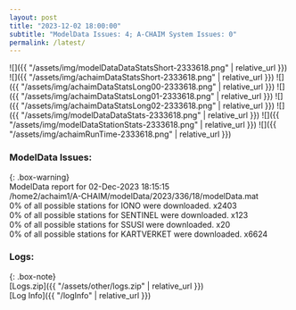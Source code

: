 ```yaml
---
layout: post
title: "2023-12-02 18:00:00"
subtitle: "ModelData Issues: 4; A-CHAIM System Issues: 0"
permalink: /latest/
---
```


![]({{ "/assets/img/modelDataDataStatsShort-2333618.png" | relative_url }})
![]({{ "/assets/img/achaimDataStatsShort-2333618.png" | relative_url }})
![]({{ "/assets/img/achaimDataStatsLong00-2333618.png" | relative_url }})
![]({{ "/assets/img/achaimDataStatsLong01-2333618.png" | relative_url }})
![]({{ "/assets/img/achaimDataStatsLong02-2333618.png" | relative_url }})
![]({{ "/assets/img/modelDataDataStats-2333618.png" | relative_url }})
![]({{ "/assets/img/modelDataStationStats-2333618.png" | relative_url }})
![]({{ "/assets/img/achaimRunTime-2333618.png" | relative_url }})


### ModelData Issues:  
  
{: .box-warning}  
 ModelData report for 02-Dec-2023 18:15:15   
 /home2/achaim1/A-CHAIM/modelData/2023/336/18/modelData.mat   
 0% of all possible stations for IONO were downloaded. x2403   
 0% of all possible stations for SENTINEL were downloaded. x123   
 0% of all possible stations for SSUSI were downloaded. x20   
 0% of all possible stations for KARTVERKET were downloaded. x6624   
  


### Logs:  
  
{: .box-note}  
[Logs.zip]({{ "/assets/other/logs.zip" | relative_url }})  
[Log Info]({{ "/logInfo" | relative_url }})  
